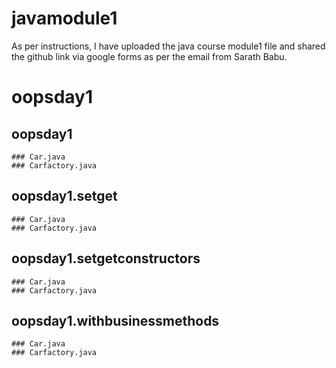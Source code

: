 # javamodule1
As per instructions, I have uploaded the java course module1 file and shared the github link via google forms as per the email from Sarath Babu.
# oopsday1
   ## oopsday1
    ### Car.java
    ### Carfactory.java
   ## oopsday1.setget
    ### Car.java
    ### Carfactory.java
   ## oopsday1.setgetconstructors
    ### Car.java
    ### Carfactory.java
   ## oopsday1.withbusinessmethods
    ### Car.java
    ### Carfactory.java
